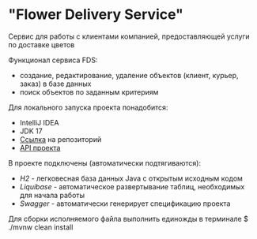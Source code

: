 # **"Flower Delivery Service"**

Сервис для работы с клиентами компанией, предоставляющей услуги по доставке цветов

Функционал сервиса FDS:
* создание, редактирование, удаление объектов (клиент, курьер, заказ) в базе данных
* поиск объектов по заданным критериям

Для локального запуска проекта понадобится:
* IntelliJ IDEA
* JDK 17
* [Ссылка](https://github.com/khazova58/flower-delivery-service.git) на репозиторий
* [API проекта](http://localhost:8080/swagger-ui/index.html#/)

В проекте подключены (автоматически подтягиваются):
* _H2_ - легковесная база данных Java с открытым исходным кодом
* _Liquibase_ - автоматическое развертывание таблиц, необходимых для начала работы
* _Swagger_ - автоматически генерирует спецификацию проекта

Для сборки исполняемого файла выполнить единожды в терминале $ ./mvnw clean install